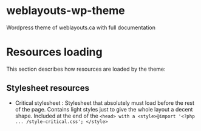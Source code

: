 # weblayouts-wp-theme
Wordpress theme of weblayouts.ca with full documentation


# Resources loading
This section describes how resources are loaded by the theme:

## Stylesheet resources
* Critical stylesheet : Stylesheet that absolutely must load before the rest of the page. Contains light styles just to give the whole layout a decent shape. Included at the end of the `<head> with a <style>@import '<?php ... /style-critical.css'; </style>`
